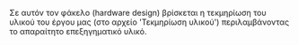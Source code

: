 
Σε αυτόν τον φάκελο (hardware design) βρίσκεται η τεκμηρίωση του υλικού του έργου μας (στο αρχείο 'Τεκμηρίωση υλικού') περιλαμβάνοντας το απαραίτητο επεξηγηματικό υλικό.
